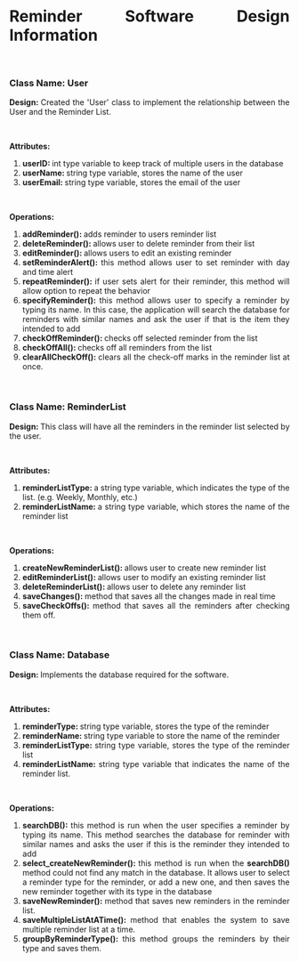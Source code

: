 <div align="justify">
	<h1> Reminder Software Design Information</h1>
	<br>
	<h3>Class Name: User</h3>
	<p><strong>Design: </strong>Created the 'User' class to implement the relationship between the User and the Reminder List.</p>
	<br>
	<p><strong>Attributes: </strong><ol>
		<li><strong>userID: </strong>int type variable to keep track of multiple users in the database </li>
		<li><strong>userName: </strong>string type variable, stores the name of the user</li>
		<li><strong>userEmail: </strong>string type variable, stores the email of the user</li>
	</ol></p>
	<br>
	<p><strong>Operations: </strong><ol>
		<li><strong>addReminder(): </strong>adds reminder to users reminder list</li>
		<li><strong>deleteReminder(): </strong>allows user to delete reminder from their list</li>
		<li><strong>editReminder(): </strong>allows users to edit an existing reminder</li>
		<li><strong>setReminderAlert(): </strong>this method allows user to set reminder with day and time alert</li>
		<li><strong>repeatReminder(): </strong>if user sets alert for their reminder, this method will allow option to repeat the behavior</li>
		<li><strong>specifyReminder(): </strong>this method allows user to specify a reminder by typing its name. In this case, the application will search the database for reminders with similar names and ask the user if that is the item they intended to add</li>
		<li><strong>checkOffReminder(): </strong>checks off selected reminder from the list</li>
		<li><strong>checkOffAll(): </strong>checks off all reminders from the list</li>
		<li><strong>clearAllCheckOff(): </strong>clears all the check-off marks in the reminder list at once.</li>
	</ol></p>
	<br>
	<h3>Class Name: ReminderList</h3>
	<p><strong>Design: </strong>This class will have all the reminders in the reminder list selected by the user.</p>
	<br>
	<p><strong>Attributes: </strong><ol>
		<li><strong>reminderListType: </strong>a string type variable, which indicates the type of the list. (e.g. Weekly, Monthly, etc.)</li>
		<li><strong>reminderListName: </strong>a string type variable, which stores the name of the reminder list</li>
	</ol></p>
	<br>
	<p><strong>Operations: </strong></p><ol>
		<li><strong>createNewReminderList(): </strong>allows user to create new reminder list</li>
		<li><strong>editReminderList(): </strong>allows user to modify an existing reminder list</li>
		<li><strong>deleteReminderList(): </strong>allows user to delete any reminder list</li>
		<li><strong>saveChanges(): </strong>method that saves all the changes made in real time</li>
		<li><strong>saveCheckOffs(): </strong>method that saves all the reminders after checking them off.</li>
	</ol>
<br>
	<h3>Class Name: Database</h3>
	<p><strong>Design: </strong>Implements the database required for the software.</p>
	<br>
	<p><strong>Attributes: </strong></p><ol>
		<li><strong>reminderType: </strong>string type variable, stores the type of the reminder</li>
		<li><strong>reminderName: </strong>string type variable to store the name of the reminder</li>
		<li><strong>reminderListType: </strong>string type variable, stores the type of the reminder list</li>
		<li><strong>reminderListName: </strong>string type variable that indicates the name of the reminder list.</li>
	</ol>
	<br>
	<p><strong>Operations: </strong></p><ol>
		<li><strong>searchDB(): </strong>this method is run when the user specifies a reminder by typing its name. This method searches the database for reminder with 			similar names and asks the user if this is the reminder they intended to add</li>
		<li><strong>select_createNewReminder(): </strong>this method is run when the <strong>searchDB()</strong> method could not find any match in the database. It allows user to select 		  a reminder type for the reminder, or add a new one, and then saves the new reminder together with its type in the database</li>
		<li><strong>saveNewReminder(): </strong>method that saves new reminders in the reminder list.</li>
		<li><strong>saveMultipleListAtATime(): </strong>method that enables the system to save multiple reminder list at a time.</li>
		<li><strong>groupByReminderType(): </strong>this method groups the reminders by their type and saves them.</li>
	</ol>
<p>&nbsp;</p>
</div>
